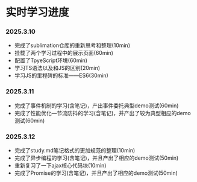# 实时学习进度

### 2025.3.10

- 完成了sublimation仓库的重新思考和整理(10min)
- 挂载了两个学习过程中的展示页面(60min)
- 配置了TpyeScript环境(60min)
- 学习TS语法以及和JS的区别(20min)
- 学习JS的里程碑的标准——ES6(30min)

### 2025.3.11

- 完成了事件机制的学习(含笔记)，产出事件委托典型demo测试(60min)
- 完成了性能优化—节流防抖的学习(含笔记)，并产出了较为典型相应的demo测试(60min)

### 2025.3.12

- 完成了study.md笔记格式的更加规范的整理(10min)
- 完成了异步编程的学习(含笔记)，并且产出了相应的demo测试(50min)
- 重新复习了一下ajax核心代码块(10min)
- 完成了Promise的学习(含笔记)，并且产出了相应的demo测试(50min)